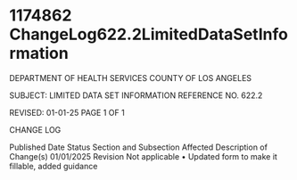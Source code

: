 # 1174862 ChangeLog622.2LimitedDataSetInformation

DEPARTMENT OF HEALTH SERVICES 
COUNTY OF LOS ANGELES 
  
SUBJECT: LIMITED DATA SET INFORMATION REFERENCE NO. 622.2 
  
 
 
 
REVISED: 01-01-25 PAGE 1 OF 1  
 
CHANGE LOG 
 
Published 
Date 
Status Section and 
Subsection Affected 
Description of Change(s) 
01/01/2025  Revision Not applicable 
• Updated form to make it fillable, 
added guidance
